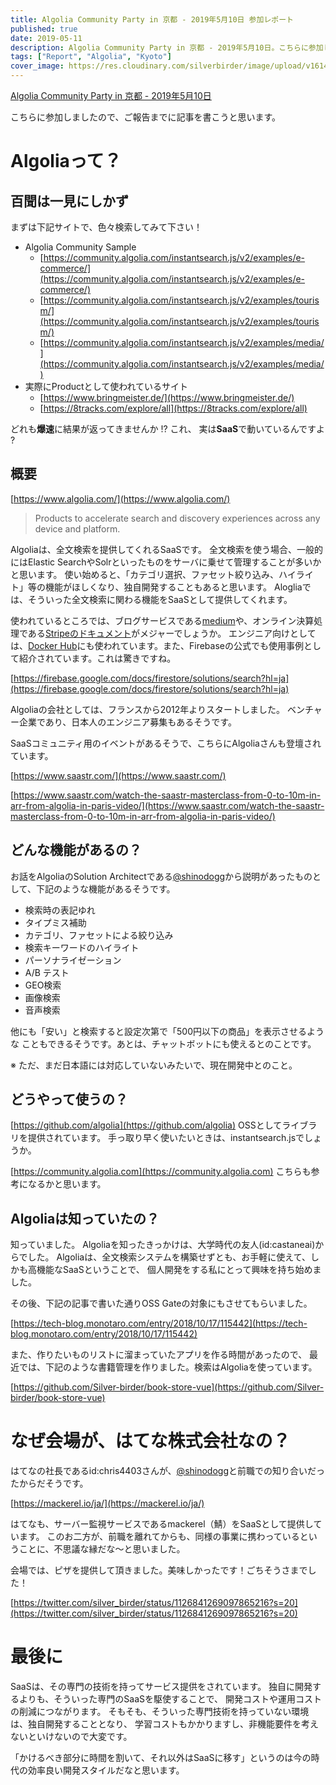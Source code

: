 ```yaml
---
title: Algolia Community Party in 京都 - 2019年5月10日 参加レポート
published: true
date: 2019-05-11
description: Algolia Community Party in 京都 - 2019年5月10日。こちらに参加しましたので、ご報告までに記事を書こうと思います。
tags: ["Report", "Algolia", "Kyoto"]
cover_image: https://res.cloudinary.com/silverbirder/image/upload/v1614431407/silver-birder.github.io/blog/Algolia_Community_Party_in_Kyoto_2019_5_10.png
---
```


[Algolia Community Party in 京都 - 2019年5月10日](https://algolia.connpass.com/event/128524/)  <!--  TODO: embed  -->

こちらに参加しましたので、ご報告までに記事を書こうと思います。

<!--  TODO: TOC -->

# Algoliaって？
## 百聞は一見にしかず

まずは下記サイトで、色々検索してみて下さい！

* Algolia Community Sample
  * [https://community.algolia.com/instantsearch.js/v2/examples/e-commerce/](https://community.algolia.com/instantsearch.js/v2/examples/e-commerce/)
  * [https://community.algolia.com/instantsearch.js/v2/examples/tourism/](https://community.algolia.com/instantsearch.js/v2/examples/tourism/)
  * [https://community.algolia.com/instantsearch.js/v2/examples/media/](https://community.algolia.com/instantsearch.js/v2/examples/media/)
* 実際にProductとして使われているサイト
  * [https://www.bringmeister.de/](https://www.bringmeister.de/)
  * [https://8tracks.com/explore/all](https://8tracks.com/explore/all)


どれも**爆速**に結果が返ってきませんか !? 
これ、 実は**SaaS**で動いているんですよ ?

## 概要

[https://www.algolia.com/](https://www.algolia.com/)  <!--  TODO: embed  -->

> Products to accelerate search and discovery experiences across any device and platform.

Algoliaは、全文検索を提供してくれるSaaSです。
全文検索を使う場合、一般的にはElastic SearchやSolrといったものをサーバに乗せて管理することが多いかと思います。
使い始めると、「カテゴリ選択、ファセット絞り込み、ハイライト」等の機能がほしくなり、独自開発することもあると思います。
Alogliaでは、そういった全文検索に関わる機能をSaaSとして提供してくれます。

使われているところでは、ブログサービスである[medium](https://medium.com/)や、オンライン決算処理である[Stripeのドキュメント](https://stripe.com/docs/api)がメジャーでしょうか。
エンジニア向けとしては、[Docker Hub](https://hub.docker.com/)にも使われています。また、Firebaseの公式でも使用事例として紹介されています。これは驚きですね。

[https://firebase.google.com/docs/firestore/solutions/search?hl=ja](https://firebase.google.com/docs/firestore/solutions/search?hl=ja)  <!--  TODO: embed  -->

Algoliaの会社としては、フランスから2012年よりスタートしました。
ベンチャー企業であり、日本人のエンジニア募集もあるそうです。

SaaSコミュニティ用のイベントがあるそうで、こちらにAlgoliaさんも登壇されています。

[https://www.saastr.com/](https://www.saastr.com/)  <!--  TODO: embed  -->

[https://www.saastr.com/watch-the-saastr-masterclass-from-0-to-10m-in-arr-from-algolia-in-paris-video/](https://www.saastr.com/watch-the-saastr-masterclass-from-0-to-10m-in-arr-from-algolia-in-paris-video/)  <!--  TODO: embed  -->

## どんな機能があるの？

お話をAlgoliaのSolution Architectである[@shinodogg](https://twitter.com/shinodogg)から説明があったものとして、下記のような機能があるそうです。

* 検索時の表記ゆれ
* タイプミス補助
* カテゴリ、ファセットによる絞り込み
* 検索キーワードのハイライト
* パーソナライゼーション
* A/B テスト
* GEO検索
* 画像検索
* 音声検索

他にも「安い」と検索すると設定次第で「500円以下の商品」を表示させるような
こともできるそうです。あとは、チャットボットにも使えるとのことです。

※ ただ、まだ日本語には対応していないみたいで、現在開発中とのこと。

## どうやって使うの？

[https://github.com/algolia](https://github.com/algolia)  <!--  TODO: embed  -->
OSSとしてライブラリを提供されています。
手っ取り早く使いたいときは、instantsearch.jsでしょうか。

[https://community.algolia.com](https://community.algolia.com)  <!--  TODO: embed  -->
こちらも参考になるかと思います。

## Algoliaは知っていたの？

知っていました。
Algoliaを知ったきっかけは、大学時代の友人(id:castaneai)からでした。
Algoliaは、全文検索システムを構築せずとも、お手軽に使えて、しかも高機能なSaaSということで、
個人開発をする私にとって興味を持ち始めました。

その後、下記の記事で書いた通りOSS Gateの対象にもさせてもらいました。

[https://tech-blog.monotaro.com/entry/2018/10/17/115442](https://tech-blog.monotaro.com/entry/2018/10/17/115442)  <!--  TODO: embed  -->

また、作りたいものリストに溜まっていたアプリを作る時間があったので、
最近では、下記のような書籍管理を作りました。検索はAlgoliaを使っています。

[https://github.com/Silver-birder/book-store-vue](https://github.com/Silver-birder/book-store-vue)  <!--  TODO: embed  -->

# なぜ会場が、はてな株式会社なの？
はてなの社長であるid:chris4403さんが、[@shinodogg](https://twitter.com/shinodogg)と前職での知り合いだったからだそうです。

[https://mackerel.io/ja/](https://mackerel.io/ja/)  <!--  TODO: embed  -->

はてなも、サーバー監視サービスであるmackerel（鯖）をSaaSとして提供しています。
このお二方が、前職を離れてからも、同様の事業に携わっているということに、不思議な縁だな〜と思いました。

会場では、ピザを提供して頂きました。美味しかったです！ごちそうさまでした！

[https://twitter.com/silver_birder/status/1126841269097865216?s=20](https://twitter.com/silver_birder/status/1126841269097865216?s=20)  <!--  TODO: embed  -->

# 最後に
SaaSは、その専門の技術を持ってサービス提供をされています。
独自に開発するよりも、そういった専門のSaaSを駆使することで、
開発コストや運用コストの削減につながります。
そもそも、そういった専門技術を持っていない環境は、独自開発することとなり、
学習コストもかかりますし、非機能要件を考えないといけないので大変です。

「かけるべき部分に時間を割いて、それ以外はSaaSに移す」というのは今の時代の効率良い開発スタイルだなと思います。
